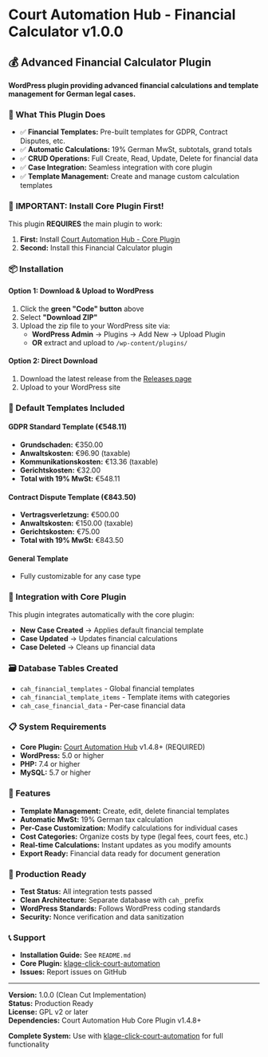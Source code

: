# Court Automation Hub - Financial Calculator v1.0.0

## 💰 Advanced Financial Calculator Plugin

**WordPress plugin providing advanced financial calculations and template management for German legal cases.**

### 🎯 What This Plugin Does
- ✅ **Financial Templates:** Pre-built templates for GDPR, Contract Disputes, etc.
- ✅ **Automatic Calculations:** 19% German MwSt, subtotals, grand totals
- ✅ **CRUD Operations:** Full Create, Read, Update, Delete for financial data
- ✅ **Case Integration:** Seamless integration with core plugin
- ✅ **Template Management:** Create and manage custom calculation templates

### 🚨 **IMPORTANT: Install Core Plugin First!**

This plugin **REQUIRES** the main plugin to work:
1. **First:** Install [Court Automation Hub - Core Plugin](https://github.com/roshoworld/klage-click-court-automation)
2. **Second:** Install this Financial Calculator plugin

### 📦 Installation

#### Option 1: Download & Upload to WordPress
1. Click the **green "Code" button** above
2. Select **"Download ZIP"**
3. Upload the zip file to your WordPress site via:
   - **WordPress Admin** → Plugins → Add New → Upload Plugin
   - **OR** extract and upload to `/wp-content/plugins/`

#### Option 2: Direct Download
1. Download the latest release from the [Releases page](https://github.com/roshoworld/klage-finance/releases)
2. Upload to your WordPress site

### 💼 Default Templates Included

#### **GDPR Standard Template (€548.11)**
- **Grundschaden:** €350.00
- **Anwaltskosten:** €96.90 (taxable)
- **Kommunikationskosten:** €13.36 (taxable)
- **Gerichtskosten:** €32.00
- **Total with 19% MwSt:** €548.11

#### **Contract Dispute Template (€843.50)**
- **Vertragsverletzung:** €500.00
- **Anwaltskosten:** €150.00 (taxable)
- **Gerichtskosten:** €75.00
- **Total with 19% MwSt:** €843.50

#### **General Template**
- Fully customizable for any case type

### 🔗 Integration with Core Plugin

This plugin integrates automatically with the core plugin:
- **New Case Created** → Applies default financial template
- **Case Updated** → Updates financial calculations
- **Case Deleted** → Cleans up financial data

### 🗃️ Database Tables Created
- `cah_financial_templates` - Global financial templates
- `cah_financial_template_items` - Template items with categories
- `cah_case_financial_data` - Per-case financial data

### 📋 System Requirements
- **Core Plugin:** [Court Automation Hub](https://github.com/roshoworld/klage-click-court-automation) v1.4.8+ (REQUIRED)
- **WordPress:** 5.0 or higher
- **PHP:** 7.4 or higher
- **MySQL:** 5.7 or higher

### 🎯 Features
- **Template Management:** Create, edit, delete financial templates
- **Automatic MwSt:** 19% German tax calculation
- **Per-Case Customization:** Modify calculations for individual cases
- **Cost Categories:** Organize costs by type (legal fees, court fees, etc.)
- **Real-time Calculations:** Instant updates as you modify amounts
- **Export Ready:** Financial data ready for document generation

### 🚀 Production Ready
- **Test Status:** All integration tests passed
- **Clean Architecture:** Separate database with `cah_` prefix
- **WordPress Standards:** Follows WordPress coding standards
- **Security:** Nonce verification and data sanitization

### 📞 Support
- **Installation Guide:** See `README.md`
- **Core Plugin:** [klage-click-court-automation](https://github.com/roshoworld/klage-click-court-automation)
- **Issues:** Report issues on GitHub

---

**Version:** 1.0.0 (Clean Cut Implementation)  
**Status:** Production Ready  
**License:** GPL v2 or later  
**Dependencies:** Court Automation Hub Core Plugin v1.4.8+

**Complete System:** Use with [klage-click-court-automation](https://github.com/roshoworld/klage-click-court-automation) for full functionality